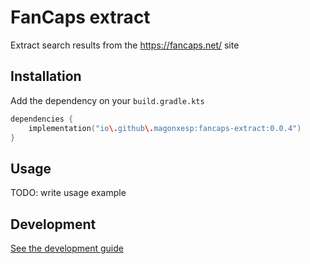 # FanCaps extract

Extract search results from the https://fancaps.net/ site

## Installation

Add the dependency on your `build.gradle.kts`

```kotlin
dependencies {
    implementation("io\.github\.magonxesp:fancaps-extract:0.0.4")
}
```

## Usage

TODO: write usage example

## Development

[See the development guide](./docs/development.md)
